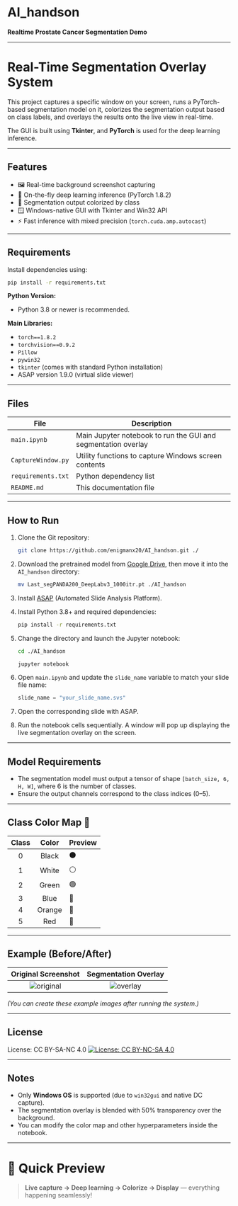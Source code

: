 # AI_handson  
**Realtime Prostate Cancer Segmentation Demo**

---

# Real-Time Segmentation Overlay System

This project captures a specific window on your screen, runs a PyTorch-based segmentation model on it, colorizes the segmentation output based on class labels, and overlays the results onto the live view in real-time.

The GUI is built using **Tkinter**, and **PyTorch** is used for the deep learning inference.

---

## Features

- 🖼️ Real-time background screenshot capturing
- 🧖️ On-the-fly deep learning inference (PyTorch 1.8.2)
- 🎨 Segmentation output colorized by class
- 🪟 Windows-native GUI with Tkinter and Win32 API
- ⚡ Fast inference with mixed precision (`torch.cuda.amp.autocast`)

---

## Requirements

Install dependencies using:

```bash
pip install -r requirements.txt
```

**Python Version:**  
- Python 3.8 or newer is recommended.

**Main Libraries:**
- `torch==1.8.2`
- `torchvision==0.9.2`
- `Pillow`
- `pywin32`
- `tkinter` (comes with standard Python installation)
- ASAP version 1.9.0 (virtual slide viewer)

---

## Files

| File                  | Description                                              |
|------------------------|----------------------------------------------------------|
| `main.ipynb`           | Main Jupyter notebook to run the GUI and segmentation overlay |
| `CaptureWindow.py`     | Utility functions to capture Windows screen contents     |
| `requirements.txt`     | Python dependency list                                   |
| `README.md`            | This documentation file                                  |

---

## How to Run

1. Clone the Git repository:

   ```bash
   git clone https://github.com/enigmanx20/AI_handson.git ./
   ```

2. Download the pretrained model from [Google Drive](https://drive.google.com/file/d/1VzFcX_DdhEQvzT-MTsCJy_IgSU752I0u/view?usp=drive_link), then move it into the `AI_handson` directory:

   ```bash
   mv Last_segPANDA200_DeepLabv3_1000itr.pt ./AI_handson
   ```

3. Install [ASAP](https://github.com/computationalpathologygroup/ASAP/releases/download/1.9/ASAP-1.9-win64.exe) (Automated Slide Analysis Platform).

4. Install Python 3.8+ and required dependencies:

   ```bash
   pip install -r requirements.txt
   ```

5. Change the directory and launch the Jupyter notebook:
    ```bash
   cd ./AI_handson
   ```
   ```bash
   jupyter notebook
   ```

7. Open `main.ipynb` and update the `slide_name` variable to match your slide file name:

   ```python
   slide_name = "your_slide_name.svs"
   ```

8. Open the corresponding slide with ASAP.

9. Run the notebook cells sequentially. A window will pop up displaying the live segmentation overlay on the screen.

---

## Model Requirements

- The segmentation model must output a tensor of shape `[batch_size, 6, H, W]`, where 6 is the number of classes.
- Ensure the output channels correspond to the class indices (0–5).

---

## Class Color Map 🎨

| Class | Color  | Preview |
|:-----:|:------:|:--------|
| 0     | Black  | ⚫ |
| 1     | White  | ⚪ |
| 2     | Green  | 🟢 |
| 3     | Blue   | 🔵 |
| 4     | Orange | 🔶 |
| 5     | Red    | 🔴 |

---

## Example (Before/After)

| Original Screenshot          | Segmentation Overlay         |
|:-----------------------------:|:-----------------------------:|
| ![original](./example_original.png) | ![overlay](./example_overlay.png) |

*(You can create these example images after running the system.)*

---

## License
License: CC BY-SA-NC 4.0 [![License: CC BY-NC-SA 4.0](https://img.shields.io/badge/License-CC_BY--NC--SA_4.0-lightgrey.svg)](https://creativecommons.org/licenses/by-nc-sa/4.0/)

---

## Notes

- Only **Windows OS** is supported (due to `win32gui` and native DC capture).
- The segmentation overlay is blended with 50% transparency over the background.
- You can modify the color map and other hyperparameters inside the notebook.

---

# 🎯 Quick Preview

> **Live capture → Deep learning → Colorize → Display** — everything happening seamlessly!
